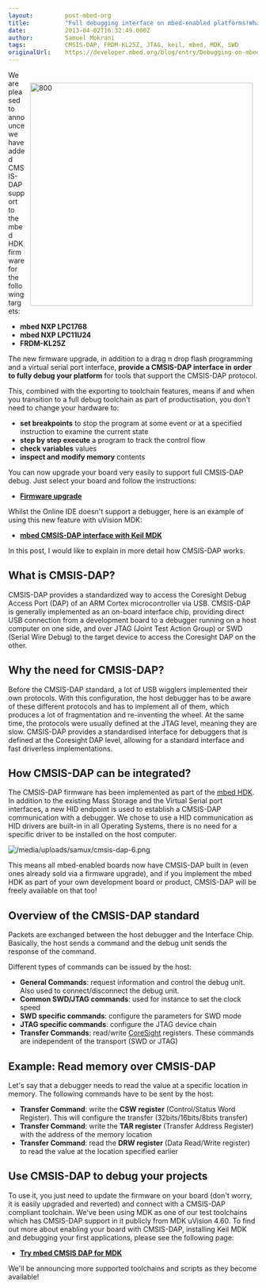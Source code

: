 ```yaml
---
layout:         post-mbed-org
title:          "Full debugging interface on mbed-enabled platforms!What is CMSIS-DAP?Why the need for CMSIS-DAP?How CMSIS-DAP can be integrated?Overview of the CMSIS-DAP standardExample: Read memory over CMSIS-DAPUse CMSIS-DAP to debug your projects"
date:           2013-04-02T16:32:49.000Z
author:         Samuel Mokrani
tags:           CMSIS-DAP, FRDM-KL25Z, JTAG, keil, mbed, MDK, SWD
originalUrl:    https://developer.mbed.org/blog/entry/Debugging-on-mbed-enabled-platforms/
---
```


<div style="padding: 10px; float:right">
  <p>
    <img width="450" alt="800" title="800" src="https://developer.mbed.org/media/uploads/samux/uvision_debug_lpc1768.png.pagespeed.ce.F0sROGiJ3r.png">
  </p>
</div>
<p>We are pleased to announce we have added CMSIS-DAP support to the mbed
  HDK firmware for the following targets:</p>
<ul>
  <li><strong>mbed NXP LPC1768</strong>

  </li>
  <li><strong>mbed NXP LPC11U24</strong>

  </li>
  <li><strong>FRDM-KL25Z</strong>

  </li>
</ul>
<p>The new firmware upgrade, in addition to a drag n drop flash programming
  and a virtual serial port interface, <strong>provide a CMSIS-DAP interface in order to fully debug your platform</strong> for
  tools that support the CMSIS-DAP protocol.</p>
<p>This, combined with the exporting to toolchain features, means if and
  when you transition to a full debug toolchain as part of productisation,
  you don&apos;t need to change your hardware to:</p>
<ul>
  <li><strong>set breakpoints</strong> to stop the program at some event or at
    a specified instruction to examine the current state</li>
  <li><strong>step by step execute</strong> a program to track the control flow</li>
  <li><strong>check variables</strong> values</li>
  <li><strong>inspect and modify memory</strong> contents</li>
</ul>
<p>You can now upgrade your board very easily to support full CMSIS-DAP debug.
  Just select your board and follow the instructions:</p>
<ul>
  <li><strong><a href="https://mbed.org/handbook/Firmware">Firmware upgrade</a></strong>

  </li>
</ul>
<p>Whilst the Online IDE doesn&apos;t support a debugger, here is an example
  of using this new feature with uVision MDK:</p>
<ul>
  <li><strong><a href="http://mbed.org/handbook/CMSIS-DAP-MDK">mbed CMSIS-DAP interface with Keil MDK</a></strong>

  </li>
</ul>
<p>In this post, I would like to explain in more detail how CMSIS-DAP works.</p>
 <h2>What is CMSIS-DAP?</h2>

<p>CMSIS-DAP provides a standardized way to access the Coresight Debug Access
  Port (DAP) of an ARM Cortex microcontroller via USB. CMSIS-DAP is generally
  implemented as an on-board interface chip, providing direct USB connection
  from a development board to a debugger running on a host computer on one
  side, and over JTAG (Joint Test Action Group) or SWD (Serial Wire Debug)
  to the target device to access the Coresight DAP on the other.</p>

<h2>Why the need for CMSIS-DAP?</h2>

<p>Before the CMSIS-DAP standard, a lot of USB wigglers implemented their
  own protocols. With this configuration, the host debugger has to be aware
  of these different protocols and has to implement all of them, which produces
  a lot of fragmentation and re-inventing the wheel. At the same time, the
  protocols were usually defined at the JTAG level, meaning they are slow.
  CMSIS-DAP provides a standardised interface for debuggers that is defined
  at the Coresight DAP level, allowing for a standard interface and fast
  driverless implementations.</p>

<h2>How CMSIS-DAP can be integrated?</h2>

<p>The CMSIS-DAP firmware has been implemented as part of the <a href="/handbook/mbed-HDK">mbed HDK</a>.
  In addition to the existing Mass Storage and the Virtual Serial port interfaces,
  a new HID endpoint is used to establish a CMSIS-DAP communication with
  a debugger. We chose to use a HID communication as HID drivers are built-in
  in all Operating Systems, there is no need for a specific driver to be
  installed on the host computer.</p>
<p>
  <img src="https://developer.mbed.org/media/uploads/samux/cmsis-dap-6.png"
  alt="/media/uploads/samux/cmsis-dap-6.png" title="/media/uploads/samux/cmsis-dap-6.png">
</p>
<p>This means all mbed-enabled boards now have CMSIS-DAP built in (even ones
  already sold via a firmware upgrade), and if you implement the mbed HDK
  as part of your own development board or product, CMSIS-DAP will be freely
  available on that too!</p>

<h2>Overview of the CMSIS-DAP standard</h2>

<p>Packets are exchanged between the host debugger and the Interface Chip.
  Basically, the host sends a command and the debug unit sends the response
  of the command.</p>
<p>Different types of commands can be issued by the host:</p>
<ul>
  <li><strong>General Commands</strong>: request information and control the
    debug unit. Also used to connect/disconnect the debug unit.</li>
  <li><strong>Common SWD/JTAG commands</strong>: used for instance to set the
    clock speed</li>
  <li><strong>SWD specific commands</strong>: configure the parameters for SWD
    mode</li>
  <li><strong>JTAG specific commands</strong>: configure the JTAG device chain</li>
  <li><strong>Transfer Commands</strong>: read/write <a href="http://www.arm.com/products/system-ip/coresight/index.php"
    rel="nofollow">CoreSight</a> registers. These commands are independent of
    the transport (SWD or JTAG)</li>
</ul>

<h2>Example: Read memory over CMSIS-DAP</h2>

<p>Let&apos;s say that a debugger needs to read the value at a specific location
  in memory. The following commands have to be sent by the host:</p>
<ul>
  <li><strong>Transfer Command</strong>: write the <strong>CSW register</strong> (Control/Status
    Word Register). This will configure the transfer (32bits/16bits/8bits transfer)</li>
  <li><strong>Transfer Command</strong>: write the <strong>TAR register</strong> (Transfer
    Address Register) with the address of the memory location</li>
  <li><strong>Transfer Command</strong>: read the <strong>DRW register</strong> (Data
    Read/Write register) to read the value at the location specified earlier</li>
</ul>

<h2>Use CMSIS-DAP to debug your projects</h2>

<p>To use it, you just need to update the firmware on your board (don&apos;t
  worry, it is easily upgraded and reverted) and connect with a CMSIS-DAP
  compliant toolchain. We&apos;ve been using MDK as one of our test toolchains
  which has CMSIS-DAP support in it publicly from MDK uVision 4.60. To find
  out more about enabling your board with CMSIS-DAP, installing Keil MDK
  and debugging your first applications, please see the following page:</p>
<ul>
  <li><strong><a href="/handbook/CMSIS-DAP-MDK">Try mbed CMSIS DAP for MDK</a></strong>

  </li>
</ul>
<p>We&apos;ll be announcing more supported toolchains and scripts as they
  become available!</p>
